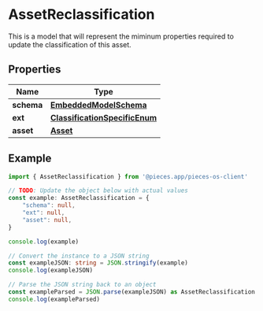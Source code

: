 
# AssetReclassification

This is a model that will represent the miminum properties required to update the classification of this asset.

## Properties

Name | Type
------------ | -------------
**schema** | [**EmbeddedModelSchema**](EmbeddedModelSchema)
**ext** | [**ClassificationSpecificEnum**](ClassificationSpecificEnum)
**asset** | [**Asset**](Asset)

## Example

```typescript
import { AssetReclassification } from '@pieces.app/pieces-os-client'

// TODO: Update the object below with actual values
const example: AssetReclassification = {
    "schema": null,
    "ext": null,
    "asset": null,
}

console.log(example)

// Convert the instance to a JSON string
const exampleJSON: string = JSON.stringify(example)
console.log(exampleJSON)

// Parse the JSON string back to an object
const exampleParsed = JSON.parse(exampleJSON) as AssetReclassification
console.log(exampleParsed)
```


